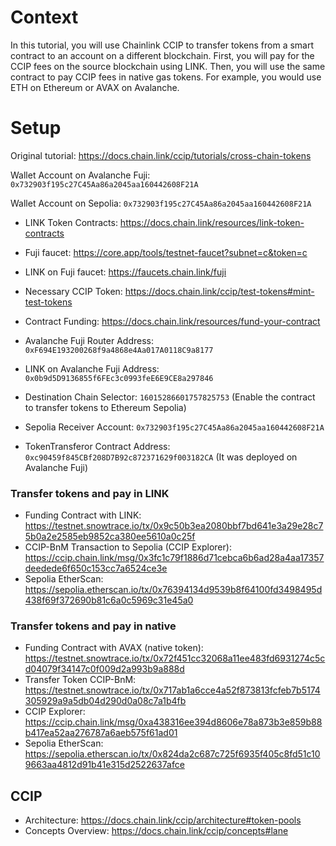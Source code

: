 # Context 

In this tutorial, you will use Chainlink CCIP to transfer tokens from a smart contract to an account on a different blockchain. First, you will pay for the CCIP fees on the source blockchain using LINK. Then, you will use the same contract to pay CCIP fees in native gas tokens. For example, you would use ETH on Ethereum or AVAX on Avalanche.

# Setup
Original tutorial: https://docs.chain.link/ccip/tutorials/cross-chain-tokens

Wallet Account on Avalanche Fuji: `0x732903f195c27C45Aa86a2045aa160442608F21A`

Wallet Account on Sepolia: `0x732903f195c27C45Aa86a2045aa160442608F21A`

- LINK Token Contracts: https://docs.chain.link/resources/link-token-contracts
- Fuji faucet: https://core.app/tools/testnet-faucet?subnet=c&token=c 
- LINK on Fuji faucet: https://faucets.chain.link/fuji
- Necessary CCIP Token: https://docs.chain.link/ccip/test-tokens#mint-test-tokens
- Contract Funding: https://docs.chain.link/resources/fund-your-contract

- Avalanche Fuji Router Address: `0xF694E193200268f9a4868e4Aa017A0118C9a8177`
- LINK on Avalanche Fuji Address: `0x0b9d5D9136855f6FEc3c0993feE6E9CE8a297846`
- Destination Chain Selector: `16015286601757825753` (Enable the contract to transfer tokens to Ethereum Sepolia)
- Sepolia Receiver Account: `0x732903f195c27C45Aa86a2045aa160442608F21A`

- TokenTransferor Contract Address: `0xc90459f845CBf208D7B92c872371629f003182CA` (It was deployed on Avalanche Fuji)

### Transfer tokens and pay in LINK
- Funding Contract with LINK: https://testnet.snowtrace.io/tx/0x9c50b3ea2080bbf7bd641e3a29e28c75b0a2e2585eb9852ca380ee5610a0c25f
- CCIP-BnM Transaction to Sepolia (CCIP Explorer): https://ccip.chain.link/msg/0x3fc1c79f1886d71cebca6b6ad28a4aa17357deedede6f650c153cc7a6524ce3e
- Sepolia EtherScan: https://sepolia.etherscan.io/tx/0x76394134d9539b8f64100fd3498495d438f69f372690b81c6a0c5969c31e45a0

### Transfer tokens and pay in native
- Funding Contract with AVAX (native token): https://testnet.snowtrace.io/tx/0x72f451cc32068a11ee483fd6931274c5cd04079f34147c0f009d2a993b9a888d
- Transfer Token CCIP-BnM: https://testnet.snowtrace.io/tx/0x717ab1a6cce4a52f873813fcfeb7b5174305929a9a5db04d290d0a08c7a1b4fb
- CCIP Explorer: https://ccip.chain.link/msg/0xa438316ee394d8606e78a873b3e859b88b417ea52aa276787a6aeb575f61ad01
- Sepolia EtherScan: https://sepolia.etherscan.io/tx/0x824da2c687c725f6935f405c8fd51c109663aa4812d91b41e315d2522637afce

## CCIP
- Architecture: https://docs.chain.link/ccip/architecture#token-pools
- Concepts Overview: https://docs.chain.link/ccip/concepts#lane
